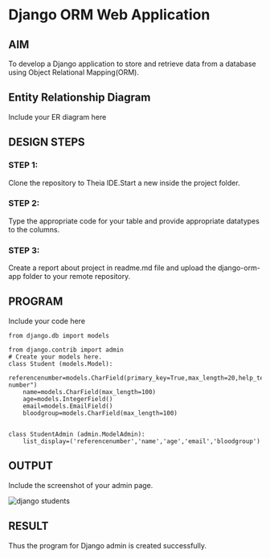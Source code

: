 # Django ORM Web Application

## AIM
To develop a Django application to store and retrieve data from a database using Object Relational Mapping(ORM).

## Entity Relationship Diagram

Include your ER diagram here

## DESIGN STEPS

### STEP 1:
Clone the repository to Theia IDE.Start a new inside the project folder.

### STEP 2:
Type the appropriate code for your table and provide appropriate datatypes to the columns.

### STEP 3:
Create a report about project in readme.md file and upload the django-orm-app folder to your remote repository.



## PROGRAM

Include your code here
```
from django.db import models

from django.contrib import admin
# Create your models here.
class Student (models.Model):
    referencenumber=models.CharField(primary_key=True,max_length=20,help_text="reference number")
    name=models.CharField(max_length=100)
    age=models.IntegerField()
    email=models.EmailField()
    bloodgroup=models.CharField(max_length=100)


class StudentAdmin (admin.ModelAdmin):
    list_display=('referencenumber','name','age','email','bloodgroup')
```
## OUTPUT

Include the screenshot of your admin page.

![django students](https://user-images.githubusercontent.com/115523950/230268752-69f69a09-af76-4dc8-b670-8046f7d3286d.png)

## RESULT
Thus the program for Django admin is created successfully.
